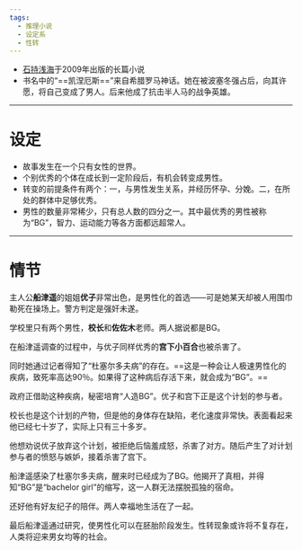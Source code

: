 ```yaml
---
tags:
  - 推理小说
  - 设定系
  - 性转
---
```

- [石持浅海](石持浅海.md)于2009年出版的长篇小说
- 书名中的“==凯涅厄斯==”来自希腊罗马神话。她在被波塞冬强占后，向其许愿，将自己变成了男人。后来他成了抗击半人马的战争英雄。

---

# 设定

- 故事发生在一个只有女性的世界。
- 个别优秀的个体在成长到一定阶段后，有机会转变成男性。
- 转变的前提条件有两个：一，与男性发生关系，并经历怀孕、分娩。二，在所处的群体中足够优秀。
- 男性的数量非常稀少，只有总人数的四分之一。其中最优秀的男性被称为“BG”，智力、运动能力等各方面都远超常人。

---

# 情节

主人公**船津遥**的姐姐**优子**非常出色，是男性化的首选——可是她某天却被人用围巾勒死在操场上。警方判定是强奸未遂。

学校里只有两个男性，**校长**和**佐佐木**老师。两人据说都是BG。

在船津遥调查的过程中，与优子同样优秀的**宫下小百合**也被杀害了。

同时她通过记者得知了“杜塞尔多夫病”的存在。==这是一种会让人极速男性化的疾病，致死率高达90％。如果得了这种病后存活下来，就会成为“BG”。==

政府正借助这种疾病，秘密培育“人造BG”。优子和宫下正是这个计划的参与者。

校长也是这个计划的产物，但是他的身体存在缺陷，老化速度非常快。表面看起来他已经七十岁了，实际上只有三十多岁。

他想劝说优子放弃这个计划，被拒绝后恼羞成怒，杀害了对方。随后产生了对计划参与者的愤怒与嫉妒，接着杀害了宫下。

船津遥感染了杜塞尔多夫病，醒来时已经成为了BG。他揭开了真相，并得知“BG”是“bachelor girl”的缩写，这一人群无法摆脱孤独的宿命。

还好他有好友纪子的陪伴。两人幸福地生活在了一起。

最后船津遥通过研究，使男性化可以在胚胎阶段发生。性转现象或许将不复存在，人类将迎来男女均等的社会。